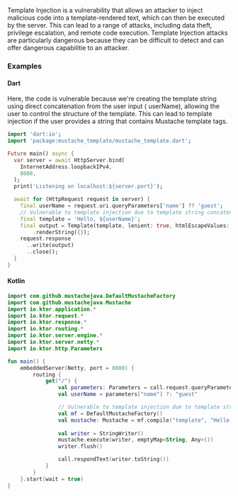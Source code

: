 Template Injection is a vulnerability that allows an attacker to inject malicious code into a
template-rendered text, which can then be executed by the server. This can lead to a range of attacks, including data
theft, privilege escalation, and remote code execution. Template Injection attacks are particularly dangerous because
they can be
difficult to detect and can offer dangerous capabilitie to an attacker.

### Examples

#### Dart

Here, the code is vulnerable because we're creating the template string using direct concatenation from the user input (
userName), allowing the user to control the structure of the template. This can lead to template injection if the user
provides a string that contains Mustache template tags.

```dart
import 'dart:io';
import 'package:mustache_template/mustache_template.dart';

Future main() async {
  var server = await HttpServer.bind(
    InternetAddress.loopbackIPv4,
    8080,
  );
  print('Listening on localhost:${server.port}');

  await for (HttpRequest request in server) {
    final userName = request.uri.queryParameters['name'] ?? 'guest';
    // Vulnerable to template injection due to template string concatenation
    final template = 'Hello, ${userName}';
    final output = Template(template, lenient: true, htmlEscapeValues: false)
        .renderString({});
    request.response
      ..write(output)
      ..close();
  }
}
```

#### Kotlin

```kotlin
import com.github.mustachejava.DefaultMustacheFactory
import com.github.mustachejava.Mustache
import io.ktor.application.*
import io.ktor.request.*
import io.ktor.response.*
import io.ktor.routing.*
import io.ktor.server.engine.*
import io.ktor.server.netty.*
import io.ktor.http.Parameters

fun main() {
    embeddedServer(Netty, port = 8080) {
        routing {
            get("/") {
                val parameters: Parameters = call.request.queryParameters
                val userName = parameters["name"] ?: "guest"

                // Vulnerable to template injection due to template string concatenation
                val mf = DefaultMustacheFactory()
                val mustache: Mustache = mf.compile("template", "Hello, $userName")
                
                val writer = StringWriter()
                mustache.execute(writer, emptyMap<String, Any>())
                writer.flush()

                call.respondText(writer.toString())
            }
        }
    }.start(wait = true)
}
```
